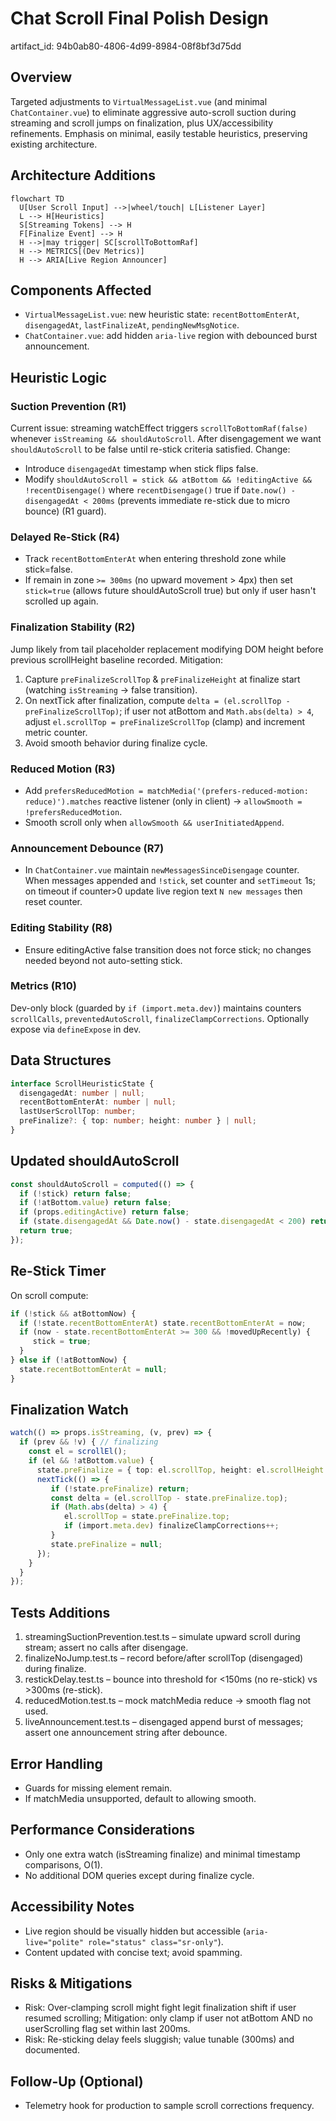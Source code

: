 # Chat Scroll Final Polish Design

artifact_id: 94b0ab80-4806-4d99-8984-08f8bf3d75dd

## Overview
Targeted adjustments to `VirtualMessageList.vue` (and minimal `ChatContainer.vue`) to eliminate aggressive auto-scroll suction during streaming and scroll jumps on finalization, plus UX/accessibility refinements. Emphasis on minimal, easily testable heuristics, preserving existing architecture.

## Architecture Additions

```mermaid
flowchart TD
  U[User Scroll Input] -->|wheel/touch| L[Listener Layer]
  L --> H[Heuristics]
  S[Streaming Tokens] --> H
  F[Finalize Event] --> H
  H -->|may trigger| SC[scrollToBottomRaf]
  H --> METRICS[(Dev Metrics)]
  H --> ARIA[Live Region Announcer]
```

## Components Affected
- `VirtualMessageList.vue`: new heuristic state: `recentBottomEnterAt`, `disengagedAt`, `lastFinalizeAt`, `pendingNewMsgNotice`.
- `ChatContainer.vue`: add hidden `aria-live` region with debounced burst announcement.

## Heuristic Logic

### Suction Prevention (R1)
Current issue: streaming watchEffect triggers `scrollToBottomRaf(false)` whenever `isStreaming && shouldAutoScroll`. After disengagement we want `shouldAutoScroll` to be false until re-stick criteria satisfied.
Change:
- Introduce `disengagedAt` timestamp when stick flips false.
- Modify `shouldAutoScroll = stick && atBottom && !editingActive && !recentDisengage()` where `recentDisengage()` true if `Date.now() - disengagedAt < 200ms` (prevents immediate re-stick due to micro bounce) (R1 guard).

### Delayed Re-Stick (R4)
- Track `recentBottomEnterAt` when entering threshold zone while stick=false.
- If remain in zone `>= 300ms` (no upward movement > 4px) then set `stick=true` (allows future shouldAutoScroll true) but only if user hasn't scrolled up again.

### Finalization Stability (R2)
Jump likely from tail placeholder replacement modifying DOM height before previous scrollHeight baseline recorded.
Mitigation:
1. Capture `preFinalizeScrollTop` & `preFinalizeHeight` at finalize start (watching `isStreaming` -> false transition).
2. On nextTick after finalization, compute `delta = (el.scrollTop - preFinalizeScrollTop)`; if user not atBottom and `Math.abs(delta) > 4`, adjust `el.scrollTop = preFinalizeScrollTop` (clamp) and increment metric counter.
3. Avoid smooth behavior during finalize cycle.

### Reduced Motion (R3)
- Add `prefersReducedMotion = matchMedia('(prefers-reduced-motion: reduce)').matches` reactive listener (only in client) -> `allowSmooth = !prefersReducedMotion`.
- Smooth scroll only when `allowSmooth && userInitiatedAppend`.

### Announcement Debounce (R7)
- In `ChatContainer.vue` maintain `newMessagesSinceDisengage` counter. When messages appended and `!stick`, set counter and `setTimeout` 1s; on timeout if counter>0 update live region text `N new messages` then reset counter.

### Editing Stability (R8)
- Ensure editingActive false transition does not force stick; no changes needed beyond not auto-setting stick.

### Metrics (R10)
Dev-only block (guarded by `if (import.meta.dev)`) maintains counters `scrollCalls`, `preventedAutoScroll`, `finalizeClampCorrections`. Optionally expose via `defineExpose` in dev.

## Data Structures
```ts
interface ScrollHeuristicState {
  disengagedAt: number | null;
  recentBottomEnterAt: number | null;
  lastUserScrollTop: number;
  preFinalize?: { top: number; height: number } | null;
}
```

## Updated shouldAutoScroll
```ts
const shouldAutoScroll = computed(() => {
  if (!stick) return false;
  if (!atBottom.value) return false;
  if (props.editingActive) return false;
  if (state.disengagedAt && Date.now() - state.disengagedAt < 200) return false; // suction guard
  return true;
});
```

## Re-Stick Timer
On scroll compute:
```ts
if (!stick && atBottomNow) {
  if (!state.recentBottomEnterAt) state.recentBottomEnterAt = now;
  if (now - state.recentBottomEnterAt >= 300 && !movedUpRecently) {
     stick = true;
  }
} else if (!atBottomNow) {
  state.recentBottomEnterAt = null;
}
```

## Finalization Watch
```ts
watch(() => props.isStreaming, (v, prev) => {
  if (prev && !v) { // finalizing
    const el = scrollEl();
    if (el && !atBottom.value) {
      state.preFinalize = { top: el.scrollTop, height: el.scrollHeight };
      nextTick(() => {
         if (!state.preFinalize) return;
         const delta = (el.scrollTop - state.preFinalize.top);
         if (Math.abs(delta) > 4) {
            el.scrollTop = state.preFinalize.top;
            if (import.meta.dev) finalizeClampCorrections++;
         }
         state.preFinalize = null;
      });
    }
  }
});
```

## Tests Additions
1. streamingSuctionPrevention.test.ts – simulate upward scroll during stream; assert no calls after disengage.
2. finalizeNoJump.test.ts – record before/after scrollTop (disengaged) during finalize.
3. restickDelay.test.ts – bounce into threshold for <150ms (no re-stick) vs >300ms (re-stick).
4. reducedMotion.test.ts – mock matchMedia reduce -> smooth flag not used.
5. liveAnnouncement.test.ts – disengaged append burst of messages; assert one announcement string after debounce.

## Error Handling
- Guards for missing element remain.
- If matchMedia unsupported, default to allowing smooth.

## Performance Considerations
- Only one extra watch (isStreaming finalize) and minimal timestamp comparisons, O(1).
- No additional DOM queries except during finalize cycle.

## Accessibility Notes
- Live region should be visually hidden but accessible (`aria-live="polite" role="status" class="sr-only"`).
- Content updated with concise text; avoid spamming.

## Risks & Mitigations
- Risk: Over-clamping scroll might fight legit finalization shift if user resumed scrolling; Mitigation: only clamp if user not atBottom AND no userScrolling flag set within last 200ms.
- Risk: Re-sticking delay feels sluggish; value tunable (300ms) and documented.

## Follow-Up (Optional)
- Telemetry hook for production to sample scroll corrections frequency.

